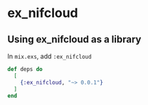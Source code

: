 # ex_nifcloud

## Using ex_nifcloud as a library

In `mix.exs`, add `:ex_nifcloud`

```elixir
def deps do
  [
    {:ex_nifcloud, "~> 0.0.1"}
  ]
end
```
